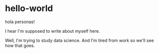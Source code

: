 # hello-world
hola personas!

I hear I'm supposed to write about myself here. 

Well, I'm trying to study data science. And I'm tired from work so we'll see how that goes. 

